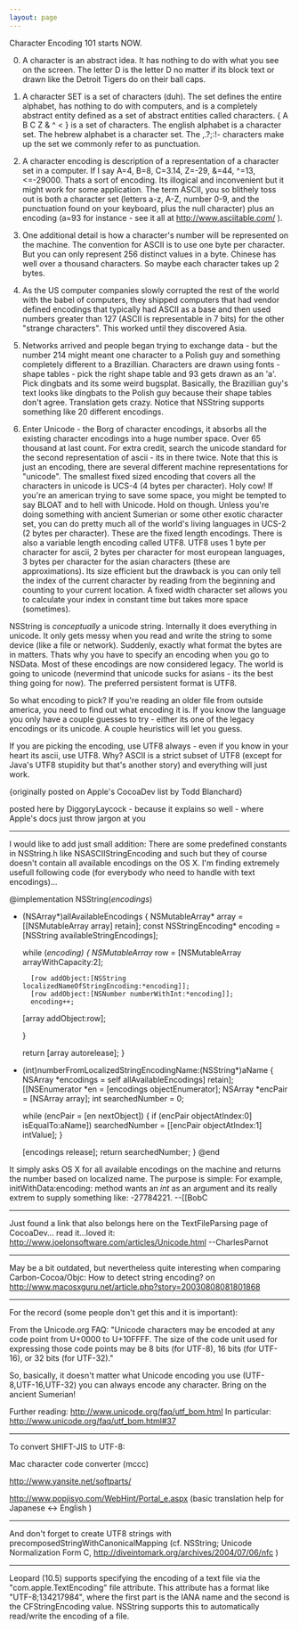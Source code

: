 ```yaml
---
layout: page
---
```


Character Encoding 101 starts NOW.

0) A character is an abstract idea.  It has nothing to do with what you see on the screen.  The letter D is the letter D no matter if its block text or drawn like the Detroit Tigers do on their ball caps.

1) A character SET is a set of characters (duh).  The set defines the entire alphabet, has nothing to do with computers, and is a completely abstract entity defined as a set of abstract entities called characters.  { A B C Z & ^ <  } is a set of characters.  The english alphabet is a character set.  The hebrew alphabet is a character set. The ,.?;:!- characters make up the set we commonly refer to as punctuation.

2) A character encoding is description of a representation of a character set in a computer.  If I say A=4, B=8, C=3.14, Z=-29, &=44, ^=13, <=-29000.  Thats a sort of encoding.  Its illogical and inconvenient but it might work for some application.  The term ASCII, you so blithely toss out is both a character set (letters a-z, A-Z, number 0-9, and the punctuation found on your keyboard, plus the null character) plus an encoding (a=93 for instance - see it all at http://www.asciitable.com/ ).

3) One additional detail is how a character's number will be represented on the machine.  The convention for ASCII is to use one byte per character.  But you can only represent 256 distinct values in a byte.  Chinese has well over a thousand characters.  So maybe each character takes up 2 bytes.

4) As the US computer companies slowly corrupted the rest of the world with the babel of computers, they shipped computers that had vendor defined encodings that typically had ASCII as a base and then used numbers greater than 127 (ASCII is representable in 7 bits) for the other "strange characters".  This worked until they discovered Asia.

5) Networks arrived and people began trying to exchange data - but the number 214 might meant one character to a Polish guy and something completely different to a Brazillian.  Characters are drawn using fonts - shape tables - pick the right shape table and 93 gets drawn as an 'a'.  Pick dingbats and its some weird bugsplat.  Basically, the Brazillian guy's text looks like dingbats to the Polish guy because their shape tables don't agree.  Translation gets crazy.  Notice that NSString supports something like 20 different encodings.

6) Enter Unicode - the Borg of character encodings, it absorbs all the existing character encodings into a huge number space.  Over 65 thousand at last count.  For extra credit, search the unicode standard for the second representation of ascii - its in there twice.  Note that this is just an encoding, there are several different machine representations for "unicode".  The smallest fixed sized encoding that covers all the characters in unicode is UCS-4 (4 bytes per character).  Holy cow!  If you're an american trying to save some space, you might be tempted to say BLOAT and to hell with Unicode.  Hold on though.  Unless you're doing something with ancient Sumerian or some other exotic character set, you can do pretty much all of the world's living languages in UCS-2 (2 bytes per character). These are the fixed length encodings.  There is also a variable length encoding called UTF8.  UTF8 uses 1 byte per character for ascii, 2 bytes per character for most european languages, 3 bytes per character for the asian characters (these are approximations).  Its size efficient but the drawback is you can only tell the index of the current character by reading from the beginning and counting to your current location.  A fixed width character set allows you to calculate your index in constant time but takes more space (sometimes).

NSString is *conceptually* a unicode string.  Internally it does everything in unicode.  It only gets messy when you read and write the string to some device (like a file or network).  Suddenly, exactly what format the bytes are in matters.  Thats why you have to specify an encoding when you go to NSData.  Most of these encodings are now considered legacy.  The world is going to unicode (nevermind that unicode sucks for asians - its the best thing going for now).  The preferred persistent format is UTF8.

So what encoding to pick?  If you're reading an older file from outside america, you need to find out what encoding it is.  If you know the language you only have a couple guesses to try - either its one of the legacy encodings or its unicode.  A couple heuristics will let you guess.

If you are picking the encoding, use UTF8 always - even if you know in your heart its ascii, use UTF8.  Why?  ASCII is a strict subset of UTF8 (except for Java's UTF8 stupidity but that's another story) and everything will just work.

{originally posted on Apple's CocoaDev list by Todd Blanchard}

posted here by DiggoryLaycock - because it explains so well - where Apple's docs just throw jargon at you

----
I would like to add just small addition:
There are some predefined constants in NSString.h like NSASCIIStringEncoding and such but they of course doesn't contain all available encodings on the OS X. I'm finding extremely usefull following code (for everybody who need to handle with text encodings)...
     
@implementation NSString(_encodings_)
- (NSArray*)allAvailableEncodings
{
    NSMutableArray*     array = [[NSMutableArray array] retain];
    const NSStringEncoding*     encoding = [NSString availableStringEncodings];

    while (*encoding) {
	NSMutableArray*	row = [NSMutableArray arrayWithCapacity:2];

        [row addObject:[NSString localizedNameOfStringEncoding:*encoding]];
        [row addObject:[NSNumber numberWithInt:*encoding]];
        encoding++;
	
	[array addObject:row];

    }

    return [array autorelease];
}

- (int)numberFromLocalizedStringEncodingName:(NSString*)aName
{
    NSArray *encodings = self allAvailableEncodings] retain];
    [[NSEnumerator *en = [encodings objectEnumerator];
    NSArray *encPair = [NSArray array];
    int searchedNumber = 0;
    
    while (encPair = [en nextObject])
    {
	if (encPair objectAtIndex:0] isEqualTo:aName])
	    searchedNumber = [[encPair objectAtIndex:1] intValue];
    }

    [encodings release];
    return searchedNumber;
}
@end
 
It simply asks OS X for all available encodings on the machine and returns the number based on localized name. The purpose is simple: For example, initWithData:encoding: method wants an *int* as an argument and its really extrem to supply something like: -27784221.
--[[BobC

----
Just found a link that also belongs here on the TextFileParsing page of CocoaDev... read it...loved it:
http://www.joelonsoftware.com/articles/Unicode.html --CharlesParnot

----
May be a bit outdated, but nevertheless quite interesting when comparing Carbon-Cocoa/Objc: How to detect string encoding? on http://www.macosxguru.net/article.php?story=20030808081801868 

----

For the record (some people don't get this and it is important):

From the Unicode.org FAQ: "Unicode characters may be encoded at any code point from U+0000 to U+10FFFF. The size of the code unit used for expressing those code points may be 8 bits (for UTF-8), 16 bits (for UTF-16), or 32 bits (for UTF-32)."

So, basically, it doesn't matter what Unicode encoding you use (UTF-8,UTF-16,UTF-32) you can always encode any character. Bring on the ancient Sumerian!

Further reading: http://www.unicode.org/faq/utf_bom.html
In particular: http://www.unicode.org/faq/utf_bom.html#37

----
To convert SHIFT-JIS  to UTF-8:  

Mac character code converter (mccc)

http://www.yansite.net/softparts/

http://www.popjisyo.com/WebHint/Portal_e.aspx  (basic translation help for Japanese <-> English )

----
And don't forget to create UTF8 strings with precomposedStringWithCanonicalMapping (cf. NSString; Unicode Normalization Form C, http://diveintomark.org/archives/2004/07/06/nfc )

----

Leopard (10.5) supports specifying the encoding of a text file via the "com.apple.TextEncoding" file attribute. This attribute has a format like "UTF-8;134217984", where the first part is the IANA name and the second is the CFStringEncoding value. NSString supports this to automatically read/write the encoding of a file.
